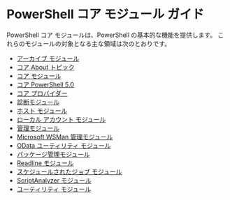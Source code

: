#  PowerShell コア モジュール ガイド

PowerShell コア モジュールは、PowerShell の基本的な機能を提供します。
これらのモジュールの対象となる主な領域は次のとおりです。

-  [アーカイブ モジュール](core-modules/Microsoft.PowerShell.Archive-Module.md)
-  [コア About トピック](core-modules/Windows-PowerShell-Core-About-Topics.md)
-  [コア モジュール](core-modules/Microsoft.PowerShell.Core-Module.md)
-  [コア PowerShell 5.0](core-modules/Windows-PowerShell-5.0.md)
-  [コア プロバイダー](core-modules/Windows-PowerShell-Core-Providers.md)
-  [診断モジュール](core-modules/Microsoft.PowerShell.Diagnostics-Module.md)
-  [ホスト モジュール](core-modules/Microsoft.PowerShell.Host-Module.md)
-  [ローカル アカウント モジュール](core-modules/PSLocalAccount5-Module.md)
-  [管理モジュール](core-modules/Microsoft.PowerShell.Management-Module.md)
-  [Microsoft WSMan 管理モジュール](core-modules/Microsoft.WSMan.Management-Module.md)
-  [OData ユーティリティ モジュール](core-modules/Microsoft.PowerShell.ODataUtils-Module.md)
-  [パッケージ管理モジュール](core-modules/PackageManagement-Module.md)
-  [Readline モジュール](core-modules/PSReadline-Module.md)
-  [スケジュールされたジョブ モジュール](core-modules/PSScheduledJob-Module.md)
-  [ScriptAnalyzer モジュール](core-modules/PSScriptAnalyzer-Module.md)
-  [ユーティリティ モジュール](core-modules/Microsoft.PowerShell.Utility-Module.md)


<!--HONumber=May16_HO2-->


